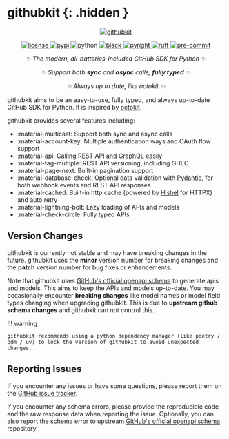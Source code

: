 <!-- markdownlint-disable MD033 MD041 -->

# githubkit {: .hidden }

<div align="center" markdown>

[![githubkit](https://socialify.git.ci/yanyongyu/githubkit/image?description=1&descriptionEditable=%E2%9C%A8%20GitHub%20SDK%20for%20Python%20%E2%9C%A8&font=Bitter&language=1&pattern=Circuit%20Board&theme=Light)](https://github.com/yanyongyu/githubkit)

<p>
  <a href="https://raw.githubusercontent.com/yanyongyu/githubkit/master/LICENSE">
    <img src="https://img.shields.io/github/license/yanyongyu/githubkit" alt="license">
  </a>
  <a href="https://pypi.python.org/pypi/githubkit">
    <img src="https://img.shields.io/pypi/v/githubkit?logo=python&logoColor=edb641" alt="pypi">
  </a>
  <img src="https://img.shields.io/badge/python-3.8+-blue?logo=python&logoColor=edb641" alt="python">
  <a href="https://github.com/psf/black">
    <img src="https://img.shields.io/badge/code%20style-black-000000.svg?logo=python&logoColor=edb641" alt="black">
  </a>
  <a href="https://github.com/Microsoft/pyright">
    <img src="https://img.shields.io/badge/types-pyright-797952.svg?logo=python&logoColor=edb641" alt="pyright">
  </a>
  <a href="https://github.com/astral-sh/ruff">
    <img src="https://img.shields.io/endpoint?url=https://raw.githubusercontent.com/charliermarsh/ruff/main/assets/badge/v2.json" alt="ruff">
  </a>
  <a href="https://results.pre-commit.ci/latest/github/yanyongyu/githubkit/master">
    <img src="https://results.pre-commit.ci/badge/github/yanyongyu/githubkit/master.svg" alt="pre-commit" />
  </a>
</p>

<!-- markdownlint-capture -->
<!-- markdownlint-disable MD036 -->

_✨ The modern, all-batteries-included GitHub SDK for Python ✨_

_✨ Support both **sync** and **async** calls, **fully typed** ✨_

_✨ Always up to date, like octokit ✨_

<!-- markdownlint-restore -->

</div>

githubkit aims to be an easy-to-use, fully typed, and always up-to-date GitHub SDK for Python. It is inspired by [octokit](https://github.com/octokit).

githubkit provides several features including:

- :material-multicast: Support both sync and async calls
- :material-account-key: Multiple authentication ways and OAuth flow support
- :material-api: Calling REST API and GraphQL easily
- :material-tag-multiple: REST API versioning, including GHEC
- :material-page-next: Built-in pagination support
- :material-database-check: Optional data validation with [Pydantic](https://docs.pydantic.dev/latest/), for both webhook events and REST API responses
- :material-cached: Built-in http cache (powered by [Hishel](https://hishel.com/) for HTTPX) and auto retry
- :material-lightning-bolt: Lazy loading of APIs and models
- :material-check-circle: Fully typed APIs

## Version Changes

githubkit is currently not stable and may have breaking changes in the future. githubkit uses the **minor** version number for breaking changes and the **patch** version number for bug fixes or enhancements.

Note that githubkit uses [GitHub's official openapi schema](https://github.com/github/rest-api-description) to generate apis and models. This aims to keep the APIs and models up-to-date. You may occasionally encounter **breaking changes** like model names or model field types changing when upgrading githubkit. This is due to **upstream github schema changes** and githubkit can not control this.

!!! warning

    githubkit recommends using a python dependency manager (like poetry / pdm / uv) to lock the version of githubkit to avoid unexpected changes.

## Reporting Issues

If you encounter any issues or have some questions, please report them on the [GitHub issue tracker](https://github.com/yanyongyu/githubkit/issues).

If you encounter any schema errors, please provide the reproducible code and the raw response data when reporting the issue. Optionally, you can also report the schema error to upstream [GitHub's official openapi schema](https://github.com/github/rest-api-description) repository.
